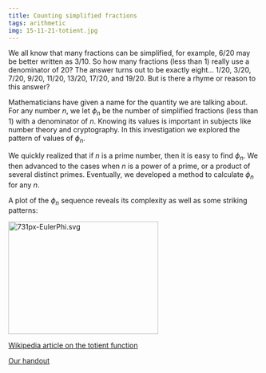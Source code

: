 ```yaml
---
title: Counting simplified fractions
tags: arithmetic
img: 15-11-21-totient.jpg
---
```


We all know that many fractions can be simplified, for example, 6/20 may be better written as 3/10. So how many fractions (less than 1) really use a denominator of 20? The answer turns out to be exactly eight... 1/20, 3/20, 7/20, 9/20, 11/20, 13/20, 17/20, and 19/20. But is there a rhyme or reason to this answer?<!--more-->

Mathematicians have given a name for the quantity we are talking about. For any number $n$, we let $\phi_n$ be the number of simplified fractions (less than 1) with a denominator of $n$. Knowing its values is important in subjects like number theory and cryptography. In this investigation we explored the pattern of values of $\phi_n$.

We quickly realized that if $n$ is a prime number, then it is easy to find $\phi_n$. We then advanced to the cases when $n$ is a power of a prime, or a product of several distinct primes. Eventually, we developed a method to calculate $\phi_n$ for any $n$.

A plot of the $\phi_n$ sequence reveals its complexity as well as some striking patterns:

<img src="{{ site.baseurl }}/assets/731px-EulerPhi.svg_-300x226.png" alt="731px-EulerPhi.svg" width="300" height="226" class="aligncenter size-medium wp-image-735" />

<p><a href="https://en.wikipedia.org/wiki/Euler%27s_totient_function">Wikipedia article on the totient function</a></p>
<p><a href="http://boisemathcircles.org/wp-content/uploads/2015/11/Handout.pdf" rel="">Our handout</a></p>
